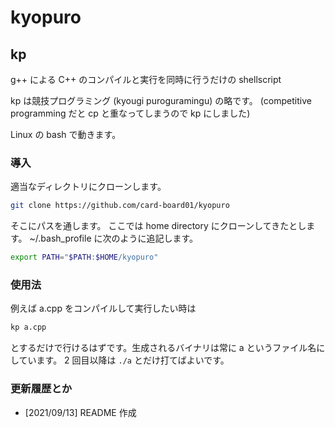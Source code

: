 # kyopuro

## kp

g++ による C++ のコンパイルと実行を同時に行うだけの shellscript

kp は競技プログラミング (kyougi puroguramingu) の略です。
(competitive programming だと cp と重なってしまうので kp にしました)

Linux の bash で動きます。

### 導入

適当なディレクトリにクローンします。

```sh
git clone https://github.com/card-board01/kyopuro
```

そこにパスを通します。
ここでは home directory にクローンしてきたとします。
~/.bash_profile に次のように追記します。

```sh
export PATH="$PATH:$HOME/kyopuro"
```

### 使用法

例えば a.cpp をコンパイルして実行したい時は

```sh
kp a.cpp
```

とするだけで行けるはずです。生成されるバイナリは常に a というファイル名にしています。
2 回目以降は <code>./a</code> とだけ打てばよいです。

### 更新履歴とか

- [2021/09/13] README 作成
